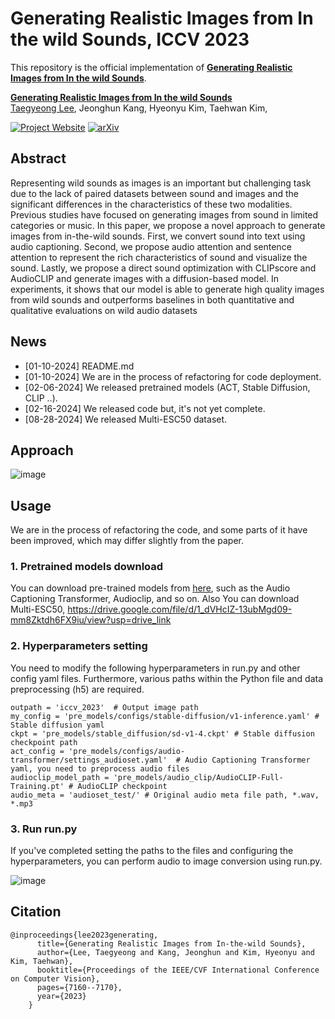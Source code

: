 # **Generating Realistic Images from In the wild Sounds, ICCV 2023**

This repository is the official implementation of [**Generating Realistic Images from In the wild Sounds**](https://arxiv.org/abs/2309.02405).

**[Generating Realistic Images from In the wild Sounds](https://arxiv.org/abs/2309.02405)**
<br/>
[Taegyeong Lee](https://sites.google.com/view/taegyeonglee/home), 
Jeonghun Kang, 
Hyeonyu Kim, 
Taehwan Kim, 
<br/>

[![Project Website](https://img.shields.io/badge/Project-Website-orange)](https://taegyeong-lee.github.io/lee2023generating)
[![arXiv](https://img.shields.io/badge/arXiv-2212.11565-b31b1b.svg)](https://arxiv.org/abs/2309.02405)

## Abstract
Representing wild sounds as images is an important but
challenging task due to the lack of paired datasets between
sound and images and the significant differences in the
characteristics of these two modalities. Previous studies
have focused on generating images from sound in limited
categories or music. In this paper, we propose a novel approach to generate images from in-the-wild sounds. First,
we convert sound into text using audio captioning. Second, we propose audio attention and sentence attention to
represent the rich characteristics of sound and visualize
the sound. Lastly, we propose a direct sound optimization with CLIPscore and AudioCLIP and generate images
with a diffusion-based model. In experiments, it shows that
our model is able to generate high quality images from wild
sounds and outperforms baselines in both quantitative and
qualitative evaluations on wild audio datasets

## News
- [01-10-2024] README.md
- [01-10-2024] We are in the process of refactoring for code deployment.
- [02-06-2024] We released pretrained models (ACT, Stable Diffusion, CLIP ..).
- [02-16-2024] We released code but, it's not yet complete.
- [08-28-2024] We released Multi-ESC50 dataset.

## Approach
![image](https://github.com/etilelab/Generating-Realistic-Images-from-In-the-wild-Sounds/assets/28443896/a9307826-ade6-48c5-a049-0f6d6ca41c78)

## Usage
 We are in the process of refactoring the code, and some parts of it have been improved, which may differ slightly from the paper.

### 1. Pretrained models download
   You can download pre-trained models from [here](https://drive.google.com/file/d/1Gh2bYrU-H47wnHVRhRs9YTGMUaYAVibr/view?usp=drive_link), such as the Audio Captioning Transformer, Audioclip, and so on.
   Also You can download Multi-ESC50, https://drive.google.com/file/d/1_dVHcIZ-13ubMgd09-mm8Zktdh6FX9iu/view?usp=drive_link

### 2. Hyperparameters setting
You need to modify the following hyperparameters in run.py and other config yaml files. Furthermore, various paths within the Python file and data preprocessing (h5) are required.

    outpath = 'iccv_2023'  # Output image path
    my_config = 'pre_models/configs/stable-diffusion/v1-inference.yaml' # Stable diffusion yaml
    ckpt = 'pre_models/stable_diffusion/sd-v1-4.ckpt' # Stable diffusion checkpoint path
    act_config = 'pre_models/configs/audio-transformer/settings_audioset.yaml'  # Audio Captioning Transformer yaml, you need to preprocess audio files
    audioclip_model_path = 'pre_models/audio_clip/AudioCLIP-Full-Training.pt' # AudioCLIP checkpoint
    audio_meta = 'audioset_test/' # Original audio meta file path, *.wav, *.mp3

### 3. Run run.py
If you've completed setting the paths to the files and configuring the hyperparameters, you can perform audio to image conversion using run.py.

![image](https://github.com/etilelab/Generating-Realistic-Images-from-In-the-wild-Sounds/assets/28443896/bc87c582-e58a-4afc-b81f-6c63329556ca)


## Citation
```
@inproceedings{lee2023generating,
      title={Generating Realistic Images from In-the-wild Sounds},
      author={Lee, Taegyeong and Kang, Jeonghun and Kim, Hyeonyu and Kim, Taehwan},
      booktitle={Proceedings of the IEEE/CVF International Conference on Computer Vision},
      pages={7160--7170},
      year={2023}
    }
```
